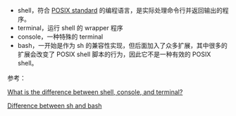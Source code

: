 + shell，符合 [POSIX standard](http://pubs.opengroup.org/onlinepubs/009695399/utilities/xcu_chap02.html) 的编程语言，是实际处理命令行并返回输出的程序。
+ terminal，运行 shell 的 wrapper 程序
+ console，一种特殊的 terminal
+ bash，一开始是作为 sh 的兼容性实现，但后面加入了众多扩展，其中很多的扩展会改变了 POSIX shell 脚本的行为，因此它不是一种有效的 POSIX shell。









参考：

[What is the difference between shell, console, and terminal?](https://superuser.com/questions/144666/what-is-the-difference-between-shell-console-and-terminal)

[Difference between sh and bash](https://stackoverflow.com/questions/5725296/difference-between-sh-and-bash)